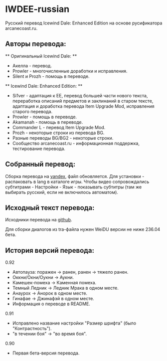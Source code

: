 IWDEE-russian
=============

Русский перевод Icewind Dale: Enhanced Edition на основе русификатора arcanecoast.ru.

Авторы перевода:
----------------

** Оригинальный Icewind Dale: **

* Акелла - перевод.
* Prowler - многочисленные доработки и исправления.
* Silent и Prozh - помощь в переводе.

** Icewind Dale: Enhanced Edition: **

* Si1ver - адаптация к EE, перевод большей части нового текста, переработка описаний предметов и заклинаний в старом тексте, адаптация и доработка перевода Item Upgrade Mod, исправления старого перевода.
* Prowler - помощь в переводе.
* Akamanah - помощь в переводе.
* Commander L - перевод Item Upgrade Mod.
* Prozh - некоторые строки из перевода BG.
* Разные переводы BG/BG2 - некоторые строки.
* Сообщество arcanecoast.ru - информационная поддержка, тестирование перевода.

Собранный перевод:
------------------

Сборка перевода на [yandex](https://yadi.sk/d/7t1XLfYQcajNk), файл обновляется.
Для установки - распаковать в lang в каталоге игры. Чтобы видео сопровождались субтитрами - Настройки - Язык - показывать субтитры (там же выбирать русский, если не включилось автоматом).

Исходный текст перевода:
------------------------

Исходники перевода на [github](https://github.com/EugVV/IWDEE-russian).

Для сборки диалогов из tra-файла нужен WeiDU версии не ниже 236.04 бета.

История версий перевода:
------------------------

0.92
- Автопауза: поражен -> ранен, ранен -> тяжело ранен.
- Оккни/Окни/Оукни -> Аукни.
- Камешек-помеха -> Каменная помеха.
- Темный Ледник -> Ледник Мрака в одном месте.
- Анаурох -> Анорок в одном месте.
- Гинафае -> Джинафэй в одном месте.
- Информация о переводе в README.

0.91
- Исправлено название настройки "Размер шрифта" (было "Контрастность").
- "в течении боя" -> "во время боя".

0.90
- Первая бета-версия перевода.
